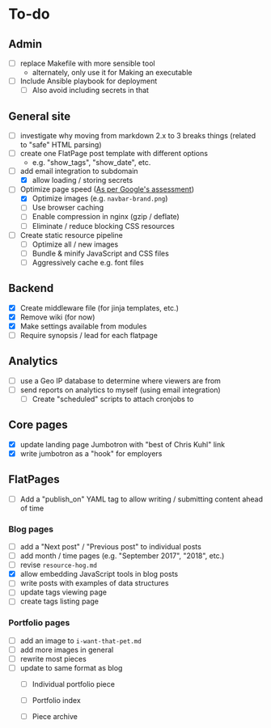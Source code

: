 # To-do

## Admin

- [ ] replace Makefile with more sensible tool
  - alternately, only use it for Making an executable
- [ ] Include Ansible playbook for deployment
  - [ ] Also avoid including secrets in that

## General site

- [ ] investigate why moving from markdown 2.x to 3 breaks things (related to "safe" HTML parsing)
- [ ] create one FlatPage post template with different options
  - e.g. "show_tags", "show_date", etc.
- [ ] add email integration to subdomain
  - [x] allow loading / storing secrets
- [ ] Optimize page speed ([As per Google's assessment](https://developers.google.com/speed/pagespeed/insights/?url=https%3A%2F%2Fckuhl.com%2F))
  - [x] Optimize images (e.g. `navbar-brand.png`)
  - [ ] Use browser caching
  - [ ] Enable compression in nginx (gzip / deflate)
  - [ ] Eliminate / reduce blocking CSS resources
- [ ] Create static resource pipeline
  - [ ] Optimize all / new images
  - [ ] Bundle & minify JavaScript and CSS files
  - [ ] Aggressively cache e.g. font files

## Backend

- [x] Create middleware file (for jinja templates, etc.)
- [x] Remove wiki (for now)
- [x] Make settings available from modules
- [ ] Require synopsis / lead for each flatpage

## Analytics

- [ ] use a Geo IP database to determine where viewers are from
- [ ] send reports on analytics to myself (using email integration)
  - [ ] Create "scheduled" scripts to attach cronjobs to

## Core pages

- [x] update landing page Jumbotron with "best of Chris Kuhl" link
- [x] write jumbotron as a "hook" for employers

## FlatPages

- [ ] Add a "publish_on" YAML tag to allow writing / submitting content ahead of time

### Blog pages

- [ ] add a "Next post" / "Previous post" to individual posts
- [ ] add month / time pages (e.g. "September 2017", "2018", etc.)
- [ ] revise `resource-hog.md`
- [x] allow embedding JavaScript tools in blog posts
- [ ] write posts with examples of data structures
- [ ] update tags viewing page
- [ ] create tags listing page

### Portfolio pages

- [ ] add an image to `i-want-that-pet.md`
- [ ] add more images in general
- [ ] rewrite most pieces
- [ ] update to same format as blog
  - [ ] Individual portfolio piece
  - [ ] Portfolio index
  - [ ] Piece archive

